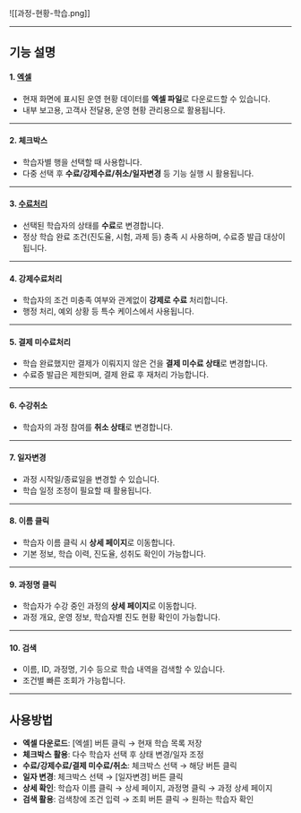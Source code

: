 
![[과정-현황-학습.png]]  

***

## 기능 설명  

#### 1. [엑셀](과정-현황-운영-엑셀.md)
- 현재 화면에 표시된 운영 현황 데이터를 **엑셀 파일**로 다운로드할 수 있습니다.  
- 내부 보고용, 고객사 전달용, 운영 현황 관리용으로 활용됩니다.

***  
#### 2. 체크박스  
- 학습자별 행을 선택할 때 사용합니다.  
- 다중 선택 후 **수료/강제수료/취소/일자변경** 등 기능 실행 시 활용됩니다.  

***  
#### 3. [수료처리](수료처리.md)  
- 선택된 학습자의 상태를 **수료**로 변경합니다.  
- 정상 학습 완료 조건(진도율, 시험, 과제 등) 충족 시 사용하며, 수료증 발급 대상이 됩니다.  

***  
#### 4. 강제수료처리
- 학습자의 조건 미충족 여부와 관계없이 **강제로 수료** 처리합니다.  
- 행정 처리, 예외 상황 등 특수 케이스에서 사용됩니다.  

***  
#### 5. 결제 미수료처리
- 학습 완료했지만 결제가 이뤄지지 않은 건을 **결제 미수료 상태**로 변경합니다.  
- 수료증 발급은 제한되며, 결제 완료 후 재처리 가능합니다.  

***  
#### 6. 수강취소
- 학습자의 과정 참여를 **취소 상태**로 변경합니다.  

***  
#### 7. 일자변경
- 과정 시작일/종료일을 변경할 수 있습니다.  
- 학습 일정 조정이 필요할 때 활용됩니다.  

***  
#### 8. 이름 클릭
- 학습자 이름 클릭 시 **상세 페이지**로 이동합니다.  
- 기본 정보, 학습 이력, 진도율, 성취도 확인이 가능합니다.  

***  
#### 9. 과정명 클릭
- 학습자가 수강 중인 과정의 **상세 페이지**로 이동합니다.  
- 과정 개요, 운영 정보, 학습자별 진도 현황 확인이 가능합니다.  

***  
#### 10. 검색  
- 이름, ID, 과정명, 기수 등으로 학습 내역을 검색할 수 있습니다.  
- 조건별 빠른 조회가 가능합니다.  

***  

## 사용방법  
- **엑셀 다운로드**: [엑셀] 버튼 클릭 → 현재 학습 목록 저장  
- **체크박스 활용**: 다수 학습자 선택 후 상태 변경/일자 조정  
- **수료/강제수료/결제 미수료/취소**: 체크박스 선택 → 해당 버튼 클릭  
- **일자 변경**: 체크박스 선택 → [일자변경] 버튼 클릭  
- **상세 확인**: 학습자 이름 클릭 → 상세 페이지, 과정명 클릭 → 과정 상세 페이지  
- **검색 활용**: 검색창에 조건 입력 → 조회 버튼 클릭 → 원하는 학습자 확인  

